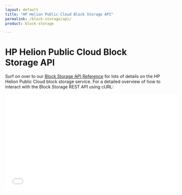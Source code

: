 ```yaml
---
layout: default
title: "HP Helion Public Cloud Block Storage API"
permalink: /block-storage/api/
product: block-storage

---
```

<!--PUBLISHED-->
# HP Helion Public Cloud Block Storage API

<!--Because Block Storage is so closely associated with Compute, the HP Helion Public Cloud Block Storage API is documented inside the HP Helion Public Cloud Compute API documentation-->

Surf on over to our [Block Storage API Reference](/api/block-storage) for lots of details on the HP Helion Public Cloud block storage service. For a detailed overview of how to interact with the Block Storage REST API using cURL:

<iframe width="560" height="315" src="//www.youtube.com/embed/xxYVIHHZ9I4?list=PL8SRnLljMoSMk2veMd-qtZYj20nREEuzC" frameborder="0" allowfullscreen></iframe>
